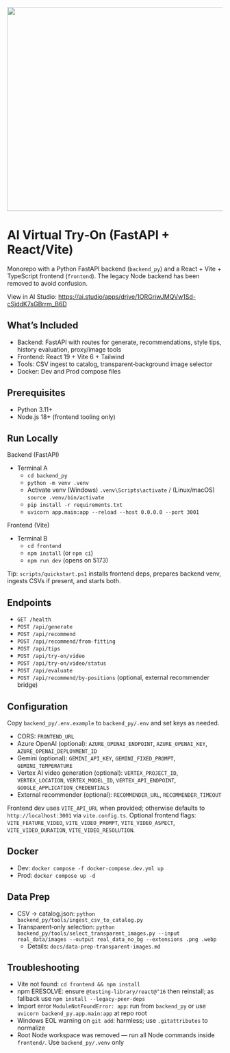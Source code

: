 <div align="center">
<img width="1200" height="475" alt="GHBanner" src="https://github.com/user-attachments/assets/0aa67016-6eaf-458a-adb2-6e31a0763ed6" />
</div>

# AI Virtual Try‑On (FastAPI + React/Vite)

Monorepo with a Python FastAPI backend (`backend_py`) and a React + Vite + TypeScript frontend (`frontend`). The legacy Node backend has been removed to avoid confusion.

View in AI Studio: https://ai.studio/apps/drive/1ORGriwJMQVw1Sd-cSjddK7sGBrrm_B6D

## What’s Included
- Backend: FastAPI with routes for generate, recommendations, style tips, history evaluation, proxy/image tools
- Frontend: React 19 + Vite 6 + Tailwind
- Tools: CSV ingest to catalog, transparent‑background image selector
- Docker: Dev and Prod compose files

## Prerequisites
- Python 3.11+
- Node.js 18+ (frontend tooling only)

## Run Locally

Backend (FastAPI)
- Terminal A
  - `cd backend_py`
  - `python -m venv .venv`
  - Activate venv (Windows) `.venv\Scripts\activate` / (Linux/macOS) `source .venv/bin/activate`
  - `pip install -r requirements.txt`
  - `uvicorn app.main:app --reload --host 0.0.0.0 --port 3001`

Frontend (Vite)
- Terminal B
  - `cd frontend`
  - `npm install` (or `npm ci`)
  - `npm run dev` (opens on 5173)

Tip: `scripts/quickstart.ps1` installs frontend deps, prepares backend venv, ingests CSVs if present, and starts both.

## Endpoints
- `GET /health`
- `POST /api/generate`
- `POST /api/recommend`
- `POST /api/recommend/from-fitting`
- `POST /api/tips`
- `POST /api/try-on/video`
- `POST /api/try-on/video/status`
- `POST /api/evaluate`
- `POST /api/recommend/by-positions` (optional, external recommender bridge)

## Configuration
Copy `backend_py/.env.example` to `backend_py/.env` and set keys as needed.
- CORS: `FRONTEND_URL`
- Azure OpenAI (optional): `AZURE_OPENAI_ENDPOINT`, `AZURE_OPENAI_KEY`, `AZURE_OPENAI_DEPLOYMENT_ID`
- Gemini (optional): `GEMINI_API_KEY`, `GEMINI_FIXED_PROMPT`, `GEMINI_TEMPERATURE`
- Vertex AI video generation (optional): `VERTEX_PROJECT_ID`, `VERTEX_LOCATION`, `VERTEX_MODEL_ID`, `VERTEX_API_ENDPOINT`, `GOOGLE_APPLICATION_CREDENTIALS`
- External recommender (optional): `RECOMMENDER_URL`, `RECOMMENDER_TIMEOUT`

Frontend dev uses `VITE_API_URL` when provided; otherwise defaults to `http://localhost:3001` via `vite.config.ts`.
Optional frontend flags: `VITE_FEATURE_VIDEO`, `VITE_VIDEO_PROMPT`, `VITE_VIDEO_ASPECT`, `VITE_VIDEO_DURATION`, `VITE_VIDEO_RESOLUTION`.

## Docker
- Dev: `docker compose -f docker-compose.dev.yml up`
- Prod: `docker compose up -d`

## Data Prep
- CSV → catalog.json: `python backend_py/tools/ingest_csv_to_catalog.py`
- Transparent‑only selection: `python backend_py/tools/select_transparent_images.py --input real_data/images --output real_data_no_bg --extensions .png .webp`
  - Details: `docs/data-prep-transparent-images.md`

## Troubleshooting
- Vite not found: `cd frontend && npm install`
- npm ERESOLVE: ensure `@testing-library/react@^16` then reinstall; as fallback use `npm install --legacy-peer-deps`
- Import error `ModuleNotFoundError: app`: run from `backend_py` or use `uvicorn backend_py.app.main:app` at repo root
- Windows EOL warning on `git add`: harmless; use `.gitattributes` to normalize
- Root Node workspace was removed — run all Node commands inside `frontend/`. Use `backend_py/.venv` only

